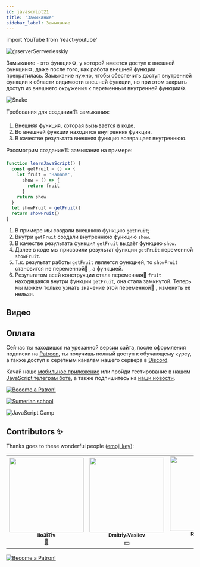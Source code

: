 ```yaml
---
id: javascript21
title: 'Замыкание'
sidebar_label: Замыкание
---
```


import YouTube from 'react-youtube'

![@serverSerrverlesskiy](/img/javascript/headers/20.jpg)

Замыкание - это функция⚙️, у которой имеется доступ к внешней функции⚙️, даже после того, как работа внешней функции️ прекратилась. Замыкание нужно, чтобы обеспечить доступ внутренней функции к области видимости внешней функции️, но при этом закрыть доступ из внешнего окружения к переменным внутренней функции⚙️.

![Snake](https://media.giphy.com/media/3oFzmdjqH15YebLQ52/giphy.gif)

Требования для создания🏗️ замыкания:

1. Внешняя функция, которая вызывается в коде.
2. Во внешней функции находится внутренняя функция.
3. В качестве результата внешняя функция возвращает внутреннюю.

Рассмотрим создание🏗️ замыкания на примере:

```jsx live
function learnJavaScript() {
  const getFruit = () => {
    let fruit = 'Banana',
      show = () => {
        return fruit
      }
    return show
  }
  let showFruit = getFruit()
  return showFruit()
}
```

1. В примере мы создали внешнюю функцию `getFruit`;
2. Внутри `getFruit` создали внутреннюю функцию `show`.
3. В качестве результата функция `getFruit` выдаёт функцию `show`.
4. Далее в коде мы присвоили результат функции `getFruit` переменной `showFruit`.
5. Т.к. результат работы `getFruit` является функцией, то `showFruit` становится не переменной🔔 , а функцией.
6. Результатом всей конструкции стала переменная🔔 `fruit` находящаяся внутри функции `getFruit`, она стала замкнутой. Теперь мы можем только узнать значение этой переменной🔔 , изменить её нельзя.

## Видео

<YouTube videoId="tpOEn4PH_nE" />

<!-- ## Примеры

![Math](https://media.giphy.com/media/xT1Ra5h24Eliux3UVq/giphy.gif)

Рассмотрим больше примеров для понимания.

### Счётчик

Счётчик, самый простой пример, на котором можно рассмотреть работу замыкания.


```jsx live
function learnJavaScript() {
  const makeCounter = () => {
    let x = 0
    return () => {
      return ++x
    }
  }
  const counter = makeCounter()
  return counter()
}
```

### Улучшенный счётчик

![Counter](https://media.giphy.com/media/3o6Zt6fzS6qEbLhKWQ/giphy.gif)

В качестве результата у нас будет не одна функция⚙️, а сразу несколько.

```jsx live
function learnJavaScipt() {
  let makeCounter = () => {
    let x = 0
    return {
      inc: () => {
        return ++x
      },
      dec: () => {
        return --x
      },
      val: () => {
        return x
      }
    }
  }

  let counter = makeCounter()
  counter.inc() // 1
  counter.inc() // 2
  counter.inc() // 3
  counter.inc() // 4
  counter.dec() // 3
  return counter.val()
}
```

### Замыкание в цикле

![circle](https://media.giphy.com/media/u5s2ezDicmyuA/giphy.gif)

```jsx live
function learnJavaScript() {
  let res = []
  for (let i = 0; i < 5; i++) {
    res[i] = () => {
      return i
    }
  }
  return res[2]()
}
```

### Запоминаем фразу

![l](https://media.giphy.com/media/l4pTfqyI6TCjUW4Yo/giphy.gif)

```jsx live
function learnJavaScript() {
  let phrase = x => {
    return y => {
      return x + ' ' + y
    }
  }

  hello = phrase('Hello')
  return hello('World')
}
```

## Итого

Замыкания — одна из важнейших фундаментальных концепций JavaScript, её должен понимать каждый JS-разработчик. Понимание 💡 замыканий — это одна из ступеней пути к написанию 🖊️ эффективных и качественных приложений.

## Проблемы?

![Problem](https://media.giphy.com/media/xTiTnGeUsWOEwsGoG4/giphy.gif)

Пишите в [Discord](https://discord.gg/6GDAfXn) или телеграмм [чат](https://t.me/jscampapp), а также подписывайтесь на наши [новости](https://t.me/javascriptapp)

![JavaScript Camp](/img/bandlink.png)

## Вопросы

![Question](https://media.giphy.com/media/l0HlRnAWXxn0MhKLK/giphy.gif)

Что такое замыкание?

1. Конструкция
2. Функция, у которой имеется доступ к внешней функции
3. Концепция

В замыкании что на чём замыкается?

1. Функция на область видимости
2. Переменные в функции

Что нужно сделать, чтобы получить доступ к замкнутой переменной?

1. Опишу её и воспользуюсь
2. Она доступна
3. Переменную можно только просмотреть

Для того чтобы понять, на сколько вы усвоили этот урок, пройдите тест в [мобильном приложении](http://onelink.to/njhc95) нашей школы по этой теме или в нашем [телеграм боте](https://t.me/javascriptcamp_bot).

![Sumerian school](/img/app.jpg)

## Ссылки

1. [Learn JavaScript](https://learn.javascript.ru/closures)
2. [MDN Web Docs](https://developer.mozilla.org/ru/docs/Web/JavaScript/Closures)
3. [Замыкания JavaScript](https://medium.com/@stasonmars/понимаем-замыкания-в-javascript-раз-и-навсегда-c211805b6898) -->

## Оплата

Сейчас ты находишся на урезанной версии сайта, после оформления подписки на [Patreon](https://www.patreon.com/javascriptcamp), ты получишь полный доступ к обучающему курсу, а также доступ к серетным каналам нашего сервера в [Discord](https://discord.gg/6GDAfXn).  

Качай наше [мобильное приложение](http://onelink.to/njhc95) или пройди тестирование в нашем [JavaScript телеграм боте](https://t.me/javascriptcamp_bot), а также подпишитесь на [наши новости](https://t.me/javascriptapp).

[![Become a Patron!](/img/logo/patreon.jpg)](https://www.patreon.com/bePatron?u=31769291)


[![Sumerian school](/img/app.jpg)](http://onelink.to/njhc95)

![JavaScript Camp](/img/bandlink.png)

## Contributors ✨

Thanks goes to these wonderful people ([emoji key](https://allcontributors.org/docs/en/emoji-key)):

<!-- ALL-CONTRIBUTORS-LIST:START - Do not remove or modify this section -->
<!-- prettier-ignore-start -->
<!-- markdownlint-disable -->
<table>
  <tr> 
    <td align="center"><a href="https://github.com/IIo3iTiv"><img src="https://avatars1.githubusercontent.com/u/72025062?v=4?s=200" width="200px;" alt=""/><br /><sub><b>IIo3iTiv</b></sub></a><br /><a href="https://github.com/gHashTag/react-native-village/commits?author=IIo3iTiv" title="Documentation">📖</a></td>
    <td align="center"><a href="https://fullstackserverless.github.io/"><img src="https://avatars0.githubusercontent.com/u/6774813?v=4?s=200" width="200px;" alt=""/><br /><sub><b>Dmitriy Vasilev</b></sub></a><br /><a href="#financial-gHashTag" title="Financial">💵</a></td>
    <td align="center"><a href="https://github.com/Resoner2005"><img src="https://avatars1.githubusercontent.com/u/75675814?v=4?s=200" width="200px;" alt=""/><br /><sub><b>Resoner2005</b></sub></a><br /><a href="https://github.com/gHashTag/react-native-village/issues?q=author%3AResoner2005" title="Bug reports">🐛 🎨 🖋</a></td>
    <td align="center"><a href="https://github.com/Navernoss"><img src="https://avatars0.githubusercontent.com/u/75784137?v=4?s=200" width="200px;" alt=""/><br /><sub><b>Navernoss</b></sub></a><br /><a href="#content-Navernoss" title="Content">🖋 🐛 🎨 </a></td>
  </tr>
</table>

<!-- markdownlint-restore -->
<!-- prettier-ignore-end -->

<!-- ALL-CONTRIBUTORS-LIST:END -->

[![Become a Patron!](/img/logo/patreon.jpg)](https://www.patreon.com/bePatron?u=31769291)
